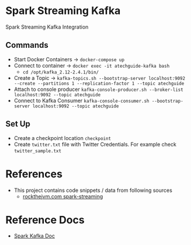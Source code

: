 # Spark Streaming Kafka

Spark Streaming Kafka Integration

## Commands
- Start Docker Containers -> `docker-compose up`
- Connect to container -> `docker exec -it atechguide-kafka bash`
  - `cd /opt/kafka_2.12-2.4.1/bin/`
- Create a Topic -> `kafka-topics.sh --bootstrap-server localhost:9092 --create --partitions 1 --replication-factor 1 --topic atechguide`
- Attach to console producer `kafka-console-producer.sh --broker-list localhost:9092 --topic atechguide`
- Connect to Kafka Consumer `kafka-console-consumer.sh --bootstrap-server localhost:9092 --topic atechguide`


## Set Up

- Create a checkpoint location `checkpoint` 
- Create `twitter.txt` file with Twitter Credentials. For example check `twitter_sample.txt`

# References
- This project contains code snippets / data from following sources
  - [rockthejvm.com  spark-streaming](https://rockthejvm.com/p/spark-streaming)
  
  
# Reference Docs
- [Spark Kafka Doc](https://spark.apache.org/docs/latest/structured-streaming-kafka-integration.html)